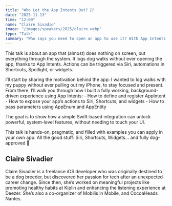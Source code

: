 ```yaml
---
title: "Who Let the App Intents Out? 🐾"
date: "2025-11-13"
time: "12:00"
name: "Claire Sivadie"
image: "/images/speakers/2025/claire.webp"
type: "Talk"
summary: "Who says you need to open an app to use it? With App Intents, I tracked walks with my puppy 🐶 without taking out my iPhone. Learn how to extend your app beyond the UI using Siri, Shortcuts, Spotlight, and widgets—hands-free, in pure Swift."
---
```


This talk is about an app that (almost) does nothing on screen, but everything through the system. It logs dog walks without ever opening the app, thanks to App Intents. Actions can be triggered via Siri, automations in Shortcuts, Spotlight, or widgets.

I’ll start by sharing the motivation behind the app: I wanted to log walks with my puppy without ever pulling out my iPhone, to stay focused and present. From there, I’ll walk you through how I built a fully working, background-driven experience using App Intents: - How to define and register AppIntent - How to expose your app’s actions to Siri, Shortcuts, and widgets - How to pass parameters using AppEnum and AppEntity

The goal is to show how a simple Swift-based integration can unlock powerful, system-level features, without needing to touch your UI.

This talk is hands-on, pragmatic, and filled with examples you can apply in your own app. All the good stuff: Siri, Shortcuts, Widgets… and fully dog-approved 🐾

## Claire Sivadier

Claire Sivadier is a freelance iOS developer who was originally destined to be a dog breeder, but discovered her passion for tech after an unexpected career change. Since then, she’s worked on meaningful projects like promoting healthy habits at Kiplin and enhancing the listening experience at Deezer. She’s also a co-organizer of Mobilis in Mobile, and CocoaHeads Nantes.
